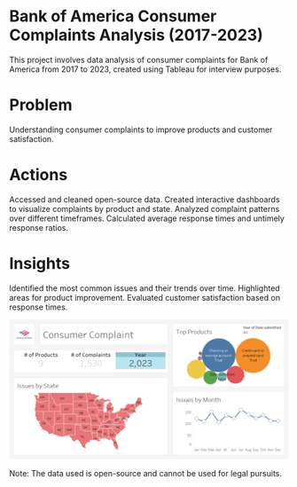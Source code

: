 # Bank of America Consumer Complaints Analysis (2017-2023)
This project involves data analysis of consumer complaints for Bank of America from 2017 to 2023, created using Tableau for interview purposes.

# Problem
Understanding consumer complaints to improve products and customer satisfaction.

# Actions
Accessed and cleaned open-source data.
Created interactive dashboards to visualize complaints by product and state.
Analyzed complaint patterns over different timeframes.
Calculated average response times and untimely response ratios.

# Insights
Identified the most common issues and their trends over time.
Highlighted areas for product improvement.
Evaluated customer satisfaction based on response times.

![alt text](https://github.com/karatanas/BOA-Tableau-Data-Analysis/blob/master/Dashboard.png?raw=true)

Note: The data used is open-source and cannot be used for legal pursuits.





